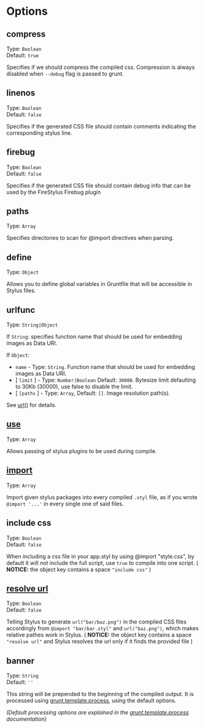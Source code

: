 # Options

## compress
Type: `Boolean`  
Default: `true`

Specifies if we should compress the compiled css. Compression is always disabled when `--debug` flag is passed to grunt.

## linenos
Type: `Boolean`  
Default: `false`

Specifies if the generated CSS file should contain comments indicating the corresponding stylus line.

## firebug
Type: `Boolean`  
Default: `false`

Specifies if the generated CSS file should contain debug info that can be used by the FireStylus Firebug plugin

## paths
Type: `Array`

Specifies directories to scan for @import directives when parsing.

## define
Type: `Object`

Allows you to define global variables in Gruntfile that will be accessible in Stylus files.

## urlfunc
Type: `String|Object`

If `String`: specifies function name that should be used for embedding images as Data URI.

If `Object`:
* `name` - Type: `String`. Function name that should be used for embedding images as Data URI.
* [ `limit` ] - Type: `Number|Boolean` Default: `30000`. Bytesize limit defaulting to 30Kb (30000), use false to disable the limit.
* [ `[paths` ] - Type: `Array`, Default: `[]`. Image resolution path(s).

See [url()](http://learnboost.github.io/stylus/docs/functions.url.html) for details.


## [use](https://github.com/LearnBoost/stylus/blob/master/docs/js.md#usefn)
Type: `Array`

Allows passing of stylus plugins to be used during compile.

## [import](https://github.com/LearnBoost/stylus/blob/master/docs/js.md#importpath)
Type: `Array`

Import given stylus packages into every compiled `.styl` file, as if you wrote `@import '...'`
in every single one of said files.

## include css
Type: `Boolean`  
Default: `false`

When including a css file in your app.styl by using @import "style.css", by default it will not include the full script, use `true` to compile into one script.
( **NOTICE:** the object key contains a space `"include css"` )

## [resolve url](http://learnboost.github.io/stylus/docs/executable.html#resolving-relative-urls-inside-imports)
Type: `Boolean`  
Default: `false`

Telling Stylus to generate `url("bar/baz.png")` in the compiled CSS files accordingly from `@import "bar/bar.styl"` and `url("baz.png")`, which makes relative pathes work in Stylus.
( **NOTICE:** the object key contains a space `"resolve url"` and Stylus resolves the url only if it finds the provided file )

## banner
Type: `String`  
Default: `''`

This string will be prepended to the beginning of the compiled output. It is processed using [grunt.template.process][], using the default options.

_(Default processing options are explained in the [grunt.template.process][] documentation)_

[grunt.template.process]: https://github.com/gruntjs/grunt/wiki/grunt.template#wiki-grunt-template-process
